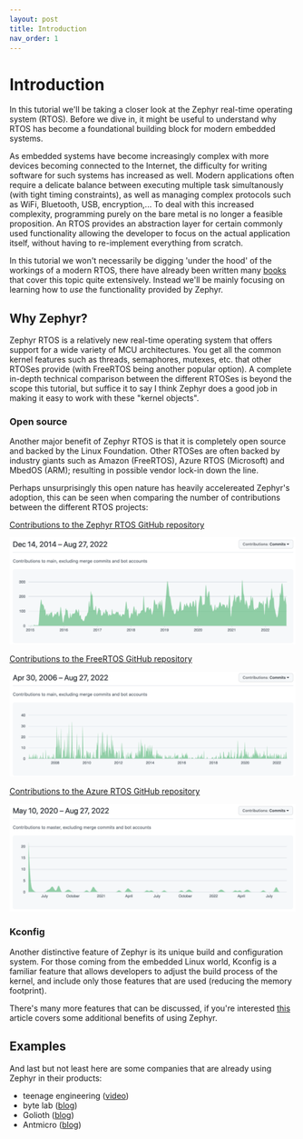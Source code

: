 ```yaml
---
layout: post
title: Introduction
nav_order: 1
---
```


# Introduction

In this tutorial we'll be taking a closer look at the Zephyr real-time operating system (RTOS). Before we dive in, it might be useful to understand why RTOS has become a foundational building block for modern embedded systems. 

As embedded systems have become increasingly complex with more devices becoming connected to the Internet, the difficulty for writing software for such systems has increased as well. Modern applications often require a delicate balance between executing multiple task simultanously (with tight timing constraints), as well as managing complex protocols such as WiFi, Bluetooth, USB, encryption,... To deal with this increased complexity, programming purely on the bare metal is no longer a feasible proposition. An RTOS provides an abstraction layer for certain commonly used functionality allowing the developer to focus on the actual application itself, without having to re-implement everything from scratch.

In this tutorial we won't necessarily be digging 'under the hood' of the workings of a modern RTOS, there have already been written many [books](https://www.amazon.com/Embedded-RTOS-Design-Insights-Implementation/dp/0128228512/) that cover this topic quite extensively. Instead we'll be mainly focusing on learning how to *use* the functionality provided by Zephyr.

## Why Zephyr?

Zephyr RTOS is a relatively new real-time operating system that offers support for a wide variety of MCU architectures. You get all the common kernel features such as threads, semaphores, mutexes, etc. that other RTOSes provide (with FreeRTOS being another popular option). A complete in-depth technical comparison between the different RTOSes is beyond the scope this tutorial, but suffice it to say I think Zephyr does a good job in making it easy to work with these "kernel objects".

### Open source

Another major benefit of Zephyr RTOS is that it is completely open source and backed by the Linux Foundation. Other RTOSes are often backed by industry giants such as Amazon (FreeRTOS), Azure RTOS (Microsoft) and MbedOS (ARM); resulting in possible vendor lock-in down the line.

Perhaps unsurprisingly this open nature has heavily accelereated Zephyr's adoption, this can be seen when comparing the number of contributions between the different RTOS projects:

[Contributions to the Zephyr RTOS GitHub repository](https://github.com/zephyrproject-rtos/zephyr/graphs/contributors)

![zephyr-github](../images/introduction/zephyr-github.png)

[Contributions to the FreeRTOS GitHub repository](https://github.com/FreeRTOS/FreeRTOS-Kernel/graphs/contributors)

![freertos-github](../images/introduction/freertos-github.png)

[Contributions to the Azure RTOS GitHub repository](https://github.com/azure-rtos/threadx/graphs/contributors)

![azure-rtos-github](../images/introduction/azure-rtos-github.png)

### Kconfig

Another distinctive feature of Zephyr is its unique build and configuration system. For those coming from the embedded Linux world, Kconfig is a familiar feature that allows developers to adjust the build process of the kernel, and include only those features that are used (reducing the memory footprint).

There's many more features that can be discussed, if you're interested [this](https://medium.com/geekculture/the-zephyr-rtos-is-awesome-931bce3a695f) article covers some additional benefits of using Zephyr.

## Examples

And last but not least here are some companies that are already using Zephyr in their products:

- teenage engineering ([video](https://twitter.com/ZephyrIoT/status/1366674644145737730))
- byte lab ([blog](https://www.byte-lab.com/why-developers-should-choose-zephyr-rtos/))
- Golioth ([blog](https://zephyrproject.org/connectig-conexio-stratus-to-golioth/))
- Antmicro ([blog](https://www.zephyrproject.org/antmicro-doubles-down-on-commitment-to-zephyr-rtos-as-community-grows-to-more-than-1000-contributors/))

